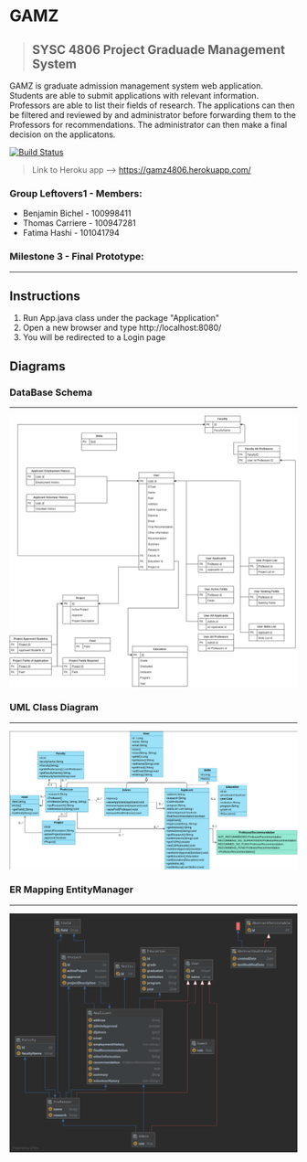 
# GAMZ
> ## SYSC 4806 Project Graduade Management System

GAMZ is graduate admission management system web application. Students are able to submit applications with relevant information. Professors are able to list their fields of research. The applications can then be filtered and reviewed by and administrator before forwarding them to the Professors for recommendations. The administrator can then make a final decision on the applicatons.

[![Build Status](http://img.shields.io/travis/badges/badgerbadgerbadger.svg?style=flat-square)](https://travis-ci.org/badges/badgerbadgerbadger)
> Link to Heroku app --> https://gamz4806.herokuapp.com/


### Group Leftovers1 -  Members:

- Benjamin Bichel - 100998411
- Thomas Carriere - 100947281
- Fatima Hashi - 101041794


### Milestone 3 - Final Prototype:
------------------------------




Instructions
-----------------------------
1. Run App.java class under the package "Application" 
2. Open a new browser and type http://localhost:8080/
3. You will be redirected to a Login page


## Diagrams


### DataBase Schema
-----------------------------
![](images/DataBase_Schema_4806.png)

### UML Class Diagram
-----------------------------
![](images/UML%20Class%20Diagram.png)

### ER Mapping EntityManager
-----------------------------
![](images/entityManagerFactory(EntityManagerFactoryBuilder).png)


